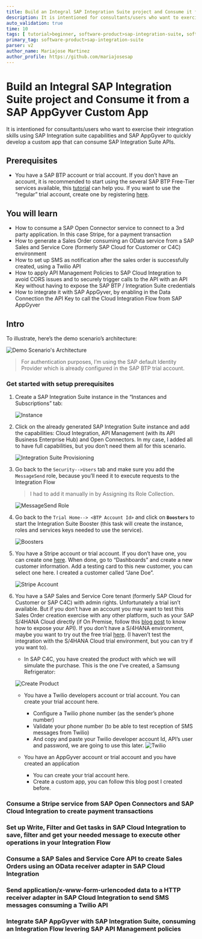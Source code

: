 ```yaml
---
title: Build an Integral SAP Integration Suite project and Consume it from a SAP AppGyver Custom App
description: It is intentioned for consultants/users who want to exercise their integration skills using SAP Integration suite capabilities and SAP AppGyver to quickly develop a custom app that can consume SAP Integration Suite APIs.
auto_validation: true
time: 10
tags: [ tutorial>beginner, software-product>sap-integration-suite, software-product>api-management, software-product>sap-appgyver, software-product>sap-business-technology-platform, tutorial>free-tier ]
primary_tag: software-product>sap-integration-suite
parser: v2
author_name: Mariajose Martinez
author_profile: https://github.com/mariajosesap
---
```

# Build an Integral SAP Integration Suite project and Consume it from a SAP AppGyver Custom App
<!-- description --> It is intentioned for consultants/users who want to exercise their integration skills using SAP Integration suite capabilities and SAP AppGyver to quickly develop a custom app that can consume SAP Integration Suite APIs.

## Prerequisites

 - You have a SAP BTP account or trial account. If you don’t have an account, it is recommended to start using the several SAP BTP Free-Tier services available, this [tutorial](btp-free-tier-account) can help you. If you want to use the “regular” trial account, create one by registering [here](https://account.hana.ondemand.com/).
 

## You will learn

  - How to consume a SAP Open Connector service to connect to a 3rd party application. In this case Stripe, for a payment transaction
  - How to generate a Sales Order consuming an OData service from a SAP Sales and Service Core (formerly SAP Cloud for Customer or C4C) environment
  - How to set up SMS as notification after the sales order is successfully created, using a Twilio API
  - How to apply API Management Policies to SAP Cloud Integration to avoid CORS issues and to securely trigger calls to the API with an API Key without having to expose the SAP BTP / Integration Suite credentials
  - How to integrate it with SAP AppGyver, by enabling in the Data Connection the API Key to call the Cloud Integration Flow from SAP AppGyver

## Intro

To illustrate, here’s the demo scenario’s architecture:

![Demo Scenario's Architecture](scenario.png)

>For authentication purposes, I’m using the SAP default Identity Provider which is already configured in the SAP BTP trial account.


### Get started with setup prerequisites

1.  Create a SAP Integration Suite instance in the “Instances and Subscriptions” tab:
    
    ![Instance](prerequisite.png)

2.  Click on the already generated SAP Integration Suite instance and add the capabilities: Cloud Integration, API Management (with its API Business Enterprise Hub) and Open Connectors. In my case, I added all to have full capabilities, but you don’t need them all for this scenario.
    
    ![Integration Suite Provisioning](is_provisioning.png)

3.  Go back to the `Security-->Users` tab and make sure you add the `MessageSend` role, because you’ll need it to execute requests to the Integration Flow 
    >I had to add it manually in by Assigning its Role Collection.

    ![MessageSend Role](security.png)

4.  Go back to the `Trial Home--> <BTP Account Id>` and click on **`Boosters`** to start the Integration Suite Booster (this task will create the instance, roles and services keys needed to use the service).

    ![Boosters](Boosters.png)

5.  You have a Stripe account or trial account. If you don’t have one, you can create one [here](https://stripe.com/docs/development). When done, go to “Dashboards” and create a new customer information. Add a testing card to this new customer, you can select one here. I created a customer called “Jane Doe”.

    ![Stripe Account](stripe.png)

6.   You have a SAP Sales and Service Core tenant (formerly SAP Cloud for Customer or SAP C4C) with admin rights. Unfortunately a trial isn’t available. But if you don’t have an account you may want to test this Sales Order creation exercise with any other platform, such as your SAP S/4HANA Cloud directly (if On Premise, follow this [blog post](https://blogs.sap.com/2022/05/09/create-purchase-orders-in-s-4hana-by-enabling-a-public-api-from-a-s-4hana-on-premise-system-using-sap-api-management-and-cloud-connector/) to know how to expose your API). If you don’t have a  S/4HANA environment, maybe you want to try out the free trial [here](https://www.sap.com/products/s4hana-erp/trial.html). (I haven’t test the integration with the S/4HANA Cloud trial environment, but you can try if you want to).

     - In SAP C4C, you have created the product with which we will simulate the purchase. This is the one I’ve created, a Samsung Refrigerator:
     
     ![Create Product](c4c.png)
     - You have a Twilio developers account or trial account. You can create your trial account here.
  
          - Configure a Twilio phone number (as the sender’s phone number)
          - Validate your phone number (to be able to test reception of SMS messages from Twilio)
          - And copy and paste your Twilio developer account Id, API’s user and password, we are going to use this later.
      ![Twilio](twilio.png)

     - You have an AppGyver account or trial account and you have created an application
          - You can create your trial account here.
          - Create a custom app, you can follow this blog post I created before.
  


### Consume a Stripe service from SAP Open Connectors and SAP Cloud Integration to create payment transactions 


### Set up Write, Filter and Get tasks in SAP Cloud Integration to save, filter and get your needed message to execute other operations in your Integration Flow 


### Consume a SAP Sales and Service Core API to create Sales Orders using an OData receiver adapter in SAP Cloud Integration 


### Send application/x-www-form-urlencoded data to a HTTP receiver adapter in SAP Cloud Integration to send SMS messages consuming a Twilio API 


### Integrate SAP AppGyver with SAP Integration Suite, consuming an Integration Flow levering SAP API Management policies 



